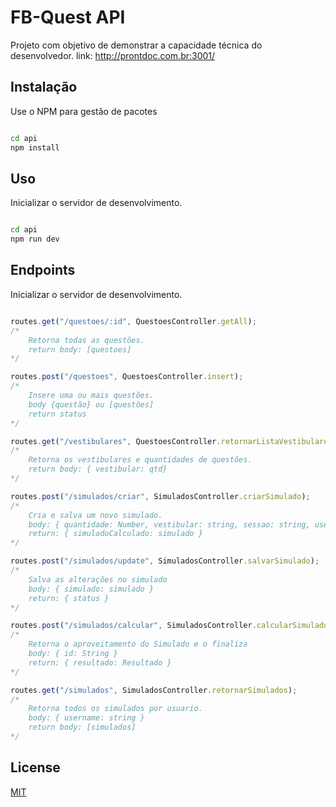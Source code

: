 # FB-Quest API

Projeto com objetivo de demonstrar a capacidade técnica do desenvolvedor.
link: http://prontdoc.com.br:3001/

## Instalação

Use o NPM para gestão de pacotes

```bash

cd api
npm install

```

## Uso

Inicializar o servidor de desenvolvimento.

```bash

cd api
npm run dev

```

## Endpoints

Inicializar o servidor de desenvolvimento.

```javascript

routes.get("/questoes/:id", QuestoesController.getAll);
/*
    Retorna todas as questões.
    return body: [questoes]
*/

routes.post("/questoes", QuestoesController.insert);
/*
    Insere uma ou mais questões.
    body {questão} ou [questões]
    return status
*/

routes.get("/vestibulares", QuestoesController.retornarListaVestibulares);
/*
    Retorna os vestibulares e quantidades de questões.
    return body: { vestibular: qtd}
*/

routes.post("/simulados/criar", SimuladosController.criarSimulado);
/*
    Cria e salva um novo simulado.
    body: { quantidade: Number, vestibular: string, sessao: string, username: string }
    return: { simuladoCalculado: simulado }
*/

routes.post("/simulados/update", SimuladosController.salvarSimulado);
/*
    Salva as alterações no simulado
    body: { simulado: simulado }
    return: { status }
*/

routes.post("/simulados/calcular", SimuladosController.calcularSimulado);
/*
    Retorna o aproveitamento do Simulado e o finaliza
    body: { id: String }
    return: { resultado: Resultado }
*/

routes.get("/simulados", SimuladosController.retornarSimulados);
/*
    Retorna todos os simulados por usuario.
    body: { username: string }
    return body: [simulados]
*/

```


## License
[MIT](https://choosealicense.com/licenses/mit/)
